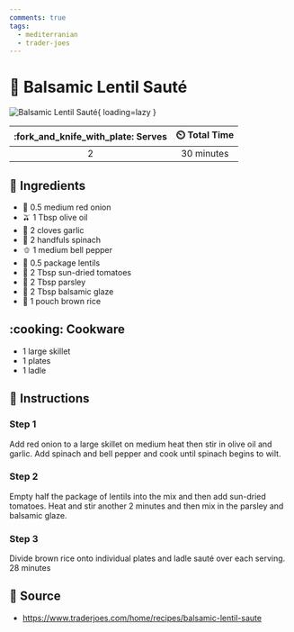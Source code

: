 ```yaml
---
comments: true
tags:
  - mediterranian
  - trader-joes
---
```

# :ear_of_rice: Balsamic Lentil Sauté

![Balsamic Lentil Sauté](../assets/images/balsamic-lentil-sauté.png){ loading=lazy }

| :fork_and_knife_with_plate: Serves | :timer_clock: Total Time |
|:----------------------------------:|:-----------------------: |
| 2 | 30 minutes |

## :salt: Ingredients

- :onion: 0.5 medium red onion
- :olive: 1 Tbsp olive oil
- :garlic: 2 cloves garlic
- :leafy_green: 2 handfuls spinach
- :bell_pepper: 1 medium bell pepper
- :ear_of_rice: 0.5 package lentils
- :tomato: 2 Tbsp sun-dried tomatoes
- :herb: 2 Tbsp parsley
- :sake: 2 Tbsp balsamic glaze
- :rice: 1 pouch brown rice

## :cooking: Cookware

- 1 large skillet
- 1 plates
- 1 ladle

## :pencil: Instructions

### Step 1

Add red onion to a large skillet on medium heat then stir in olive oil and garlic. Add spinach and bell pepper and cook
until spinach begins to wilt.

### Step 2

Empty half the package of lentils into the mix and then add sun-dried tomatoes. Heat and stir another 2 minutes and then
mix in the parsley and balsamic glaze.

### Step 3

Divide brown rice onto individual plates and ladle sauté over each serving. 28 minutes

## :link: Source

- <https://www.traderjoes.com/home/recipes/balsamic-lentil-saute>
